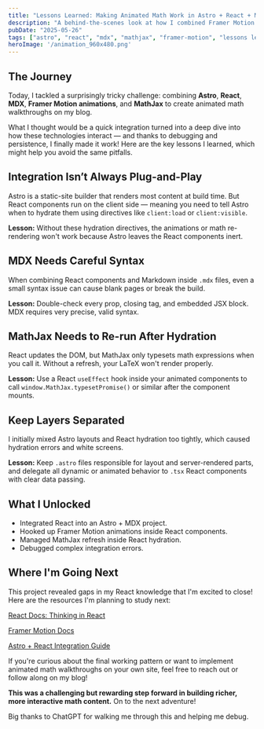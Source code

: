 ```yaml
---
title: "Lessons Learned: Making Animated Math Work in Astro + React + MDX"
description: "A behind-the-scenes look at how I combined Framer Motion animations, MathJax rendering, and Astro content to create smooth visual math walkthroughs."
pubDate: "2025-05-26"
tags: ["astro", "react", "mdx", "mathjax", "framer-motion", "lessons learned"]
heroImage: '/animation_960x480.png'
---
```


## The Journey

Today, I tackled a surprisingly tricky challenge: combining **Astro**, **React**, **MDX**, **Framer Motion animations**, and **MathJax** to create animated math walkthroughs on my blog.

What I thought would be a quick integration turned into a deep dive into how these technologies interact — and thanks to debugging and persistence, I finally made it work! Here are the key lessons I learned, which might help you avoid the same pitfalls.

## Integration Isn’t Always Plug-and-Play

Astro is a static-site builder that renders most content at build time. But React components run on the client side — meaning you need to tell Astro when to hydrate them using directives like `client:load` or `client:visible`.

**Lesson:** Without these hydration directives, the animations or math re-rendering won't work because Astro leaves the React components inert.

## MDX Needs Careful Syntax

When combining React components and Markdown inside `.mdx` files, even a small syntax issue can cause blank pages or break the build.

**Lesson:** Double-check every prop, closing tag, and embedded JSX block. MDX requires very precise, valid syntax.

## MathJax Needs to Re-run After Hydration

React updates the DOM, but MathJax only typesets math expressions when you call it. Without a refresh, your LaTeX won't render properly.

**Lesson:** Use a React `useEffect` hook inside your animated components to call `window.MathJax.typesetPromise()` or similar after the component mounts.

## Keep Layers Separated

I initially mixed Astro layouts and React hydration too tightly, which caused hydration errors and white screens.

**Lesson:** Keep `.astro` files responsible for layout and server-rendered parts, and delegate all dynamic or animated behavior to `.tsx` React components with clear data passing.

## What I Unlocked

- Integrated React into an Astro + MDX project.
- Hooked up Framer Motion animations inside React components.
- Managed MathJax refresh inside React hydration.
- Debugged complex integration errors.

## Where I'm Going Next

This project revealed gaps in my React knowledge that I'm excited to close! Here are the resources I'm planning to study next:

[React Docs: Thinking in React](https://react.dev/learn/thinking-in-react)

[Framer Motion Docs](https://motion.dev/)

[Astro + React Integration Guide](https://docs.astro.build/en/guides/integrations-guide/react/)

If you're curious about the final working pattern or want to implement animated math walkthroughs on your own site, feel free to reach out or follow along on my blog!

**This was a challenging but rewarding step forward in building richer, more interactive math content.** On to the next adventure!

Big thanks to ChatGPT for walking me through this and helping me debug.